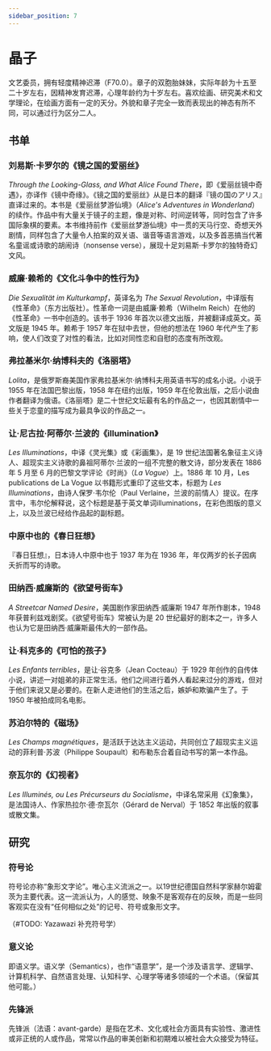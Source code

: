 ```yaml
---
sidebar_position: 7
---
```


# 晶子

文艺委员，拥有轻度精神迟滞（F70.0）。章子的双胞胎妹妹，实际年龄为十五至二十岁左右，因精神发育迟滞，心理年龄约为十岁左右。喜欢绘画、研究美术和文学理论，在绘画方面有一定的天分。外貌和章子完全一致而表现出的神态有所不同，可以通过行为区分二人。

## 书单

### 刘易斯·卡罗尔的《镜之国的爱丽丝》

*Through the Looking-Glass, and What Alice Found There*，即《爱丽丝镜中奇遇》，亦译作《镜中奇缘》。《镜之国的爱丽丝》从是日本的翻译『镜の国のアリス』直译过来的。本书是《爱丽丝梦游仙境》（*Alice's Adventures in Wonderland*）的续作。作品中有大量关于镜子的主题，像是对称、时间逆转等，同时包含了许多国际象棋的要素。本书维持前作《爱丽丝梦游仙境》中一贯的天马行空、奇想天外剧情，同样包含了大量令人拍案的双关语、谐音等语言游戏，以及多首恶搞当代著名童谣或诗歌的胡闹诗（nonsense verse），展现十足刘易斯·卡罗尔的独特奇幻文风。

### 威廉·赖希的《文化斗争中的性行为》

*Die Sexualität im Kulturkampf*，英译名为 *The Sexual Revolution*，中译版有《性革命》（东方出版社）。性革命一词是由威廉·赖希（Wilhelm Reich）在他的《性革命》一书中创造的。该书于 1936 年首次以德文出版，并被翻译成英文。英文版是 1945 年。赖希于 1957 年在狱中去世，但他的想法在 1960 年代产生了影响，使人们改变了对性的看法，比如对同性恋和自慰的态度有所改观。

### 弗拉基米尔·纳博科夫的《洛丽塔》

*Lolita*，是俄罗斯裔美国作家弗拉基米尔·纳博科夫用英语书写的成名小说。小说于 1955 年在法国巴黎出版，1958 年在纽约出版，1959 年在伦敦出版，之后小说由作者翻译为俄语。《洛丽塔》是二十世纪文坛最有名的作品之一，也因其剧情中一些关于恋童的描写成为最具争议的作品之一。

### 让·尼古拉·阿蒂尔·兰波的《illumination》

*Les Illuminations*，中译《灵光集》或《彩画集》，是 19 世纪法国著名象征主义诗人、超现实主义诗歌的鼻祖阿蒂尔·兰波的一组不完整的散文诗，部分发表在 1886 年 5 月至 6 月的巴黎文学评论《时尚》（*La Vogue*）上。1886 年 10 月，Les publications de La Vogue 以书籍形式重印了这些文本，标题为 *Les Illuminations*，由诗人保罗·韦尔伦（Paul Verlaine，兰波的前情人）提议。在序言中，韦尔伦解释说，这个标题是基于英文单词illuminations，在彩色图版的意义上，以及兰波已经给作品起的副标题。

### 中原中也的《春日狂想》

『春日狂想』，日本诗人中原中也于 1937 年为在 1936 年，年仅两岁的长子因病夭折而写的诗歌。

### 田纳西·威廉斯的《欲望号街车》

*A Streetcar Named Desire*，美国剧作家田纳西·威廉斯 1947 年所作剧本，1948 年获普利兹戏剧奖。《欲望号街车》常被认为是 20 世纪最好的剧本之一，许多人也认为它是田纳西·威廉斯最伟大的一部作品。

### 让·科克多的《可怕的孩子》

*Les Enfants terribles*，是让·谷克多（Jean Cocteau）于 1929 年创作的自传体小说，讲述一对姐弟的非正常生活。他们之间进行着外人看起来过分的游戏，但对于他们来说又是必要的。在新人走进他们的生活之后，嫉妒和欺骗产生了。于 1950 年被拍成同名电影。

### 苏泊尔特的《磁场》

*Les Champs magnétiques*，是活跃于达达主义运动，共同创立了超现实主义运动的菲利普·苏波（Philippe Soupault）和布勒东合着自动书写的第一本作品。

### 奈瓦尔的《幻视者》

*Les Illuminés, ou Les Précurseurs du Socialisme*，中译名常采用《幻象集》，是法国诗人、作家热拉尔·德·奈瓦尔（Gérard de Nerval）于 1852 年出版的叙事或散文集。

## 研究

### 符号论

符号论亦称“象形文字论”。唯心主义流派之一。以19世纪德国自然科学家赫尔姆霍茨为主要代表。这一流派认为，人的感觉、映象不是客观存在的反映，而是一些同客观实在没有“任何相似之处”的记号、符号或象形文字。

（#TODO: Yazawazi 补充符号学）

### 意义论

即语义学。语义学（Semantics），也作“语意学”，是一个涉及语言学、逻辑学、计算机科学、自然语言处理、认知科学、心理学等诸多领域的一个术语。（保留其他可能。）

### 先锋派

先锋派（法语：avant-garde）是指在艺术、文化或社会方面具有实验性、激进性或非正统的人或作品，常常以作品的审美创新和初期难以被社会大众接受为特征。
